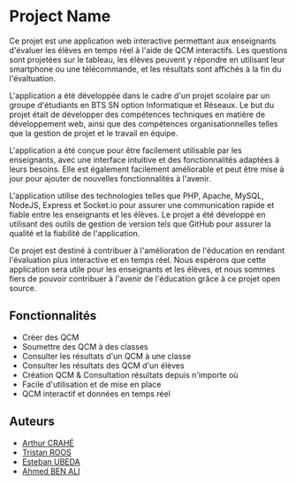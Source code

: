 # Project Name

Ce projet est une application web interactive permettant aux enseignants d'évaluer les élèves en temps réel à l'aide de QCM interactifs. Les questions sont projetées sur le tableau, les élèves peuvent y répondre en utilisant leur smartphone ou une télécommande, et les résultats sont affichés à la fin du l'évaltuation.

L'application a été développée dans le cadre d'un projet scolaire par un groupe d'étudiants en BTS SN option Informatique et Réseaux. Le but du projet était de développer des compétences techniques en matière de développement web, ainsi que des compétences organisationnelles telles que la gestion de projet et le travail en équipe.

L'application a été conçue pour être facilement utilisable par les enseignants, avec une interface intuitive et des fonctionnalités adaptées à leurs besoins. Elle est également facilement améliorable et peut être mise à jour pour ajouter de nouvelles fonctionnalités à l'avenir.

L'application utilise des technologies telles que PHP, Apache, MySQL, NodeJS, Express et Socket.io pour assurer une communication rapide et fiable entre les enseignants et les élèves. Le projet a été développé en utilisant des outils de gestion de version tels que GitHub pour assurer la qualité et la fiabilité de l'application.

Ce projet est destiné à contribuer à l'amélioration de l'éducation en rendant l'évaluation plus interactive et en temps réel. Nous espérons que cette application sera utile pour les enseignants et les élèves, et nous sommes fiers de pouvoir contribuer à l'avenir de l'éducation grâce à ce projet open source.

## Fonctionnalités

- Créer des QCM
- Soumettre des QCM à des classes
- Consulter les résultats d'un QCM à une classe
- Consulter les résultats des QCM d'un élèves 
- Création QCM & Consultation résultats depuis n'importe où 
- Facile d'utilisation et de mise en place
- QCM interactif et données en temps réel

## Auteurs

- [Arthur CRAHÉ](https://github.com/khylpe)
- [Tristan ROOS](https://github.com/Tristan13R)
- [Esteban UBEDA](https://github.com/EsteUbed)
- [Ahmed BEN ALI](https://github.com/baamed)
